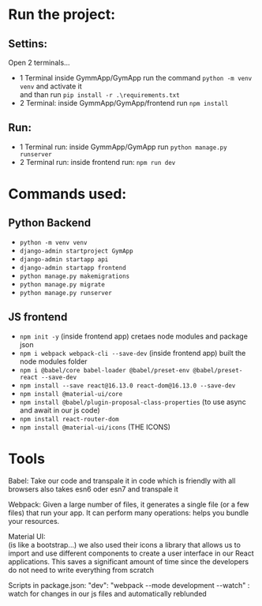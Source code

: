 # Run the project:

## Settins:
Open 2 terminals...
- 1 Terminal
 inside GymmApp/GymApp run the command ```python -m venv venv``` and activate it  
 and than run ```pip install -r .\requirements.txt```
- 2 Terminal:
 inside GymmApp/GymApp/frontend run ```npm install```

## Run:
- 1 Terminal run:
 inside GymmApp/GymApp run ```python manage.py runserver```
- 2 Terminal run:
 inside frontend run: ```npm run dev```



 # Commands used:

## Python Backend
- ```python -m venv venv```
- ```django-admin startproject GymApp```
- ```django-admin startapp api```
- ```django-admin startapp frontend```
- ```python manage.py makemigrations```
- ```python manage.py migrate```
- ```python manage.py runserver```

## JS frontend
- ```npm init -y``` (inside frontend app) cretaes node modules and package json
- ```npm i webpack webpack-cli --save-dev``` (inside frontend app) built the node modules folder
- ```npm i @babel/core babel-loader @babel/preset-env @babel/preset-react --save-dev```
- ```npm install --save react@16.13.0 react-dom@16.13.0 --save-dev```
- ```npm install @material-ui/core```
- ```npm install @babel/plugin-proposal-class-properties``` (to use async and await in our js code)
- ```npm install react-router-dom```
- ```npm install @material-ui/icons``` (THE ICONS)

# Tools

Babel:
 Take our code and transpale it in code which is friendly with all browsers
also takes esn6 oder esn7 and transpale it

Webpack:
 Given a large number of files, it generates a single file (or a few files) that run your app. It can perform many operations: helps you bundle your resources.
 
Material UI:   
 (is like a bootstrap...) we also used their icons
 a library that allows us to import and use different components to create a user interface in our React applications. This saves a significant amount of time since the developers do not need to write everything from scratch



Scripts in package.json:
"dev": "webpack --mode development --watch" : watch for changes in our js files and automatically reblunded
